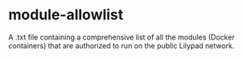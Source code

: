 # module-allowlist
A .txt file containing a comprehensive list of all the modules (Docker containers) that are authorized to run on the public Lilypad network.
